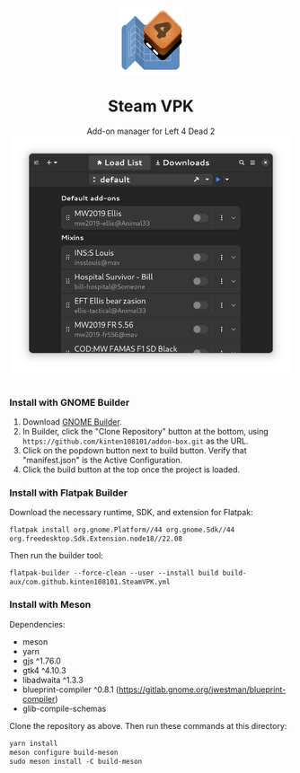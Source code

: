 <div align="center">
<img style="vertical-align: middle;" src="data/resources/logo/com.github.kinten108101.SteamVPK.svg" alt="Project's logo" width="120" height="120" align="center" />
<br />
<h1>Steam VPK</h1>
Add-on manager for Left 4 Dead 2
<br />
</div>
<div align="center">
<img style="vertical-align: middle;" src="data/resources/screenshots/app-v2-dark.png" alt="Preview" width="640" />
</div>
<br />

### Install with GNOME Builder

1. Download [GNOME Builder](https://flathub.org/apps/details/org.gnome.Builder).
2. In Builder, click the "Clone Repository" button at the bottom, using `https://github.com/kinten108101/addon-box.git` as the URL.
3. Click on the popdown button next to build button. Verify that "manifest.json" is the Active Configuration.
3. Click the build button at the top once the project is loaded.

### Install with Flatpak Builder

Download the necessary runtime, SDK, and extension for Flatpak:

```shell
flatpak install org.gnome.Platform//44 org.gnome.Sdk//44 org.freedesktop.Sdk.Extension.node18//22.08
```

Then run the builder tool:

```shell
flatpak-builder --force-clean --user --install build build-aux/com.github.kinten108101.SteamVPK.yml
```

### Install with Meson

Dependencies:

- meson
- yarn
- gjs ^1.76.0
- gtk4 ^4.10.3
- libadwaita ^1.3.3
- blueprint-compiler ^0.8.1 (https://gitlab.gnome.org/jwestman/blueprint-compiler)
- glib-compile-schemas

Clone the repository as above. Then run these commands at this directory:

```shell
yarn install
meson configure build-meson
sudo meson install -C build-meson
```
